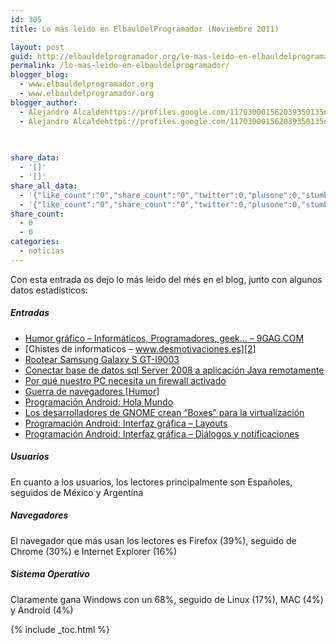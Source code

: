 ```yaml
---
id: 305
title: Lo más leido en ElbaulDelProgramador (Noviembre 2011)

layout: post
guid: http://elbauldelprogramador.org/lo-mas-leido-en-elbauldelprogramador-noviembre-2011/
permalink: /lo-mas-leido-en-elbauldelprogramador/
blogger_blog:
  - www.elbauldelprogramador.org
  - www.elbauldelprogramador.org
blogger_author:
  - Alejandro Alcaldehttps://profiles.google.com/117030001562039350135noreply@blogger.com
  - Alejandro Alcaldehttps://profiles.google.com/117030001562039350135noreply@blogger.com

  
  
share_data:
  - '[]'
  - '[]'
share_all_data:
  - '{"like_count":"0","share_count":"0","twitter":0,"plusone":0,"stumble":0,"pinit":0,"count":0,"time":1333551773}'
  - '{"like_count":"0","share_count":"0","twitter":0,"plusone":0,"stumble":0,"pinit":0,"count":0,"time":1333551773}'
share_count:
  - 0
  - 0
categories:
  - noticias
---
```

Con esta entrada os dejo lo más leido del més en el blog, junto con algunos datos estadísticos:

  
<!--more-->

##### Entradas

  * [Humor gráfico &#8211; Informáticos, Programadores, geek&#8230; &#8211; 9GAG.COM][1]
  * [Chistes de informaticos &#8211; www.desmotivaciones.es][2]
  * [Rootear Samsung Galaxy S GT-I9003][3]
  * [Conectar base de datos sql Server 2008 a aplicación Java remotamente][4]
  * [Por qué nuestro PC necesita un firewall activado][5]
  * [Guerra de navegadores [Humor]][6]
  * [Programación Android: Hola Mundo][7]
  * [Los desarrolladores de GNOME crean &#8220;Boxes&#8221; para la virtualización][8]
  * [Programación Android: Interfaz gráfica &#8211; Layouts][9]
  * [Programación Android: Interfaz gráfica &#8211; Diálogos y notificaciones][10]

##### Usuarios

En cuanto a los usuarios, los lectores principalmente son Españoles, seguidos de México y Argentína

##### Navegadores

El navegador que más usan los lectores es Firefox (39%), seguido de Chrome (30%) e Internet Explorer (16%)

##### Sistema Operativo

Claramente gana Windows con un 68%, seguido de Linux (17%), MAC (4%) y Android (4%)



 [1]: /2011/11/humor-grafico-informaticos.html
 [2]: /2010/10/chistes-de-informaticos.html
 [3]: /2011/09/rootear-samsung-galaxy-s-gt-i9003.html
 [4]: /2011/04/conectar-base-de-datos-sql-server-2008.html
 [5]: /2011/11/por-que-nuestro-pc-necesita-un-firewall.html
 [6]: /2011/11/guerra-de-navegadores-humor.html
 [7]: /programacion-android-hola-mundo/
 [8]: /2011/11/los-desarrolladores-de-gnome-crean.html
 [9]: /programacion-android-interfaz-grafica_23/
 [10]: /2011/07/programacion-android-interfaz-grafica_11.html

{% include _toc.html %}
